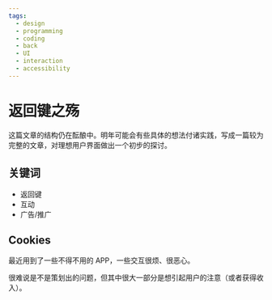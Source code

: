 ```yaml
---
tags:
  - design
  - programming
  - coding
  - back
  - UI
  - interaction
  - accessibility
---
```


# 返回键之殇

这篇文章的结构仍在酝酿中。明年可能会有些具体的想法付诸实践，写成一篇较为完整的文章，对理想用户界面做出一个初步的探讨。

## 关键词

- 返回键
- 互动
- 广告/推广

## Cookies

最近用到了一些不得不用的 APP，一些交互很烦、很恶心。

很难说是不是策划出的问题，但其中很大一部分是想引起用户的注意（或者获得收入）。
